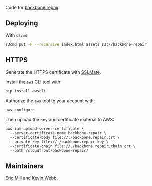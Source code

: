 Code for [backbone.repair](https://backbone.repair).

## Deploying

With `s3cmd`:

```bash
s3cmd put -P --recursive index.html assets s3://backbone-repair
```

## HTTPS

Generate the HTTPS certificate with [SSLMate](https://sslmate.com).

Install the `aws` CLI tool with:

```bash
pip install awscli
```

Authorize the `aws` tool to your account with:

```bash
aws configure
```

Then upload the key and certificate material to AWS:

```
aws iam upload-server-certificate \
  --server-certificate-name backbone-repair \
  --certificate-body file://./backbone.repair.crt \
  --private-key file://./backbone.repair.key \
  --certificate-chain file://./backbone.repair.chain.crt \
  --path /cloudfront/backbone-repair/
```

## Maintainers

[Eric Mill](https://twitter.com/konklone) and [Kevin Webb](https://twitter.com/kvnweb).
